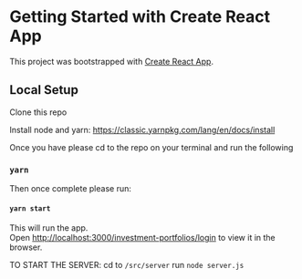 # Getting Started with Create React App

This project was bootstrapped with [Create React App](https://github.com/facebook/create-react-app).

## Local Setup

Clone this repo

Install node and yarn: https://classic.yarnpkg.com/lang/en/docs/install

Once you have please cd to the repo on your terminal and run the following

### `yarn`

Then once complete please run:

#### `yarn start`

This will run the app.\
Open [http://localhost:3000/investment-portfolios/login](http://localhost:3000/investment-portfolios/login) to view it in the browser.


TO START THE SERVER:
cd to `/src/server`
run `node server.js`
